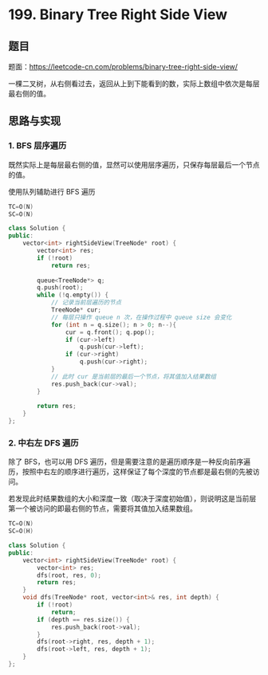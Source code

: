 # 199. Binary Tree Right Side View

## 题目

题面：https://leetcode-cn.com/problems/binary-tree-right-side-view/

一棵二叉树，从右侧看过去，返回从上到下能看到的数，实际上数组中依次是每层最右侧的值。

## 思路与实现

### 1. BFS 层序遍历

既然实际上是每层最右侧的值，显然可以使用层序遍历，只保存每层最后一个节点的值。

使用队列辅助进行 BFS 遍历

``` c++
TC=O(N)
SC=O(N)

class Solution {
public:
    vector<int> rightSideView(TreeNode* root) {
        vector<int> res;
        if (!root)
            return res;
        
        queue<TreeNode*> q;
        q.push(root);
        while (!q.empty()) {
            // 记录当前层遍历的节点
            TreeNode* cur;
            // 每层只操作 queue n 次，在操作过程中 queue size 会变化
            for (int n = q.size(); n > 0; n--){
                cur = q.front(); q.pop();
                if (cur->left)
                    q.push(cur->left);
                if (cur->right)
                    q.push(cur->right);
            }
            // 此时 cur 是当前层的最后一个节点，将其值加入结果数组
            res.push_back(cur->val);
        }
            
        return res;
    }
};
```

### 2. 中右左 DFS 遍历

除了 BFS，也可以用 DFS 遍历，但是需要注意的是遍历顺序是一种反向前序遍历，按照中右左的顺序进行遍历，这样保证了每个深度的节点都是最右侧的先被访问。

若发现此时结果数组的大小和深度一致（取决于深度初始值），则说明这是当前层第一个被访问的即最右侧的节点，需要将其值加入结果数组。

``` c++
TC=O(N)
SC=O(H)

class Solution {
public:
    vector<int> rightSideView(TreeNode* root) {
        vector<int> res;
        dfs(root, res, 0);
        return res;
    }
    void dfs(TreeNode* root, vector<int>& res, int depth) {
        if (!root)
            return;
        if (depth == res.size()) {
            res.push_back(root->val);
        }
        dfs(root->right, res, depth + 1);
        dfs(root->left, res, depth + 1);
    }
};
```
